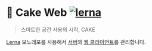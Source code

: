 # 🍰 Cake Web [![lerna](https://img.shields.io/badge/maintained%20with-lerna-cc00ff.svg)](https://lerna.js.org/)
> 스마트한 공간 사용의 시작, CAKE

[Lerna](https://github.com/lerna/lerna) 모노레포를 사용해서 [서버](./packages/server)와 [웹 클라이언트](./packages/frontend)를 관리합니다.
